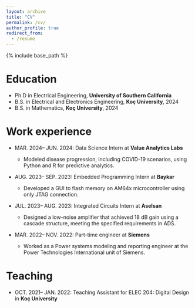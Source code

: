 ```yaml
---
layout: archive
title: "CV"
permalink: /cv/
author_profile: true
redirect_from:
  - /resume
---
```


{% include base_path %}

Education
======
* Ph.D in Electrical Engineering, **University of Southern California**
* B.S. in Electrical and Electronics Engineering, **Koç University**, 2024
* B.S. in Mathematics, **Koç University**, 2024 

Work experience
======
* MAR. 2024– JUN. 2024: Data Science Intern at **Value Analytics Labs**
  * Modeled disease progression, including COVID-19 scenarios, using Python and R for predictive analytics.

* AUG. 2023– SEP. 2023: Embedded Programming Intern at **Baykar**
  * Developed a GUI to flash memory on AM64x microcontroller using only JTAG connection.

* JUL. 2023– AUG. 2023: Integrated Circuits Intern at **Aselsan**
  * Designed a low-noise amplifier that achieved 18 dB gain using a cascade structure, meeting the specified requirements in ADS.
 
* MAR. 2022– NOV. 2022: Part-time engineer at **Siemens**
  * Worked as a Power systems modeling and reporting engineer at the Power Technologies International unit of Siemens.

Teaching
======
* OCT. 2021– JAN. 2022: Teaching Assistant for ELEC 204: Digital Design in **Koç University**
